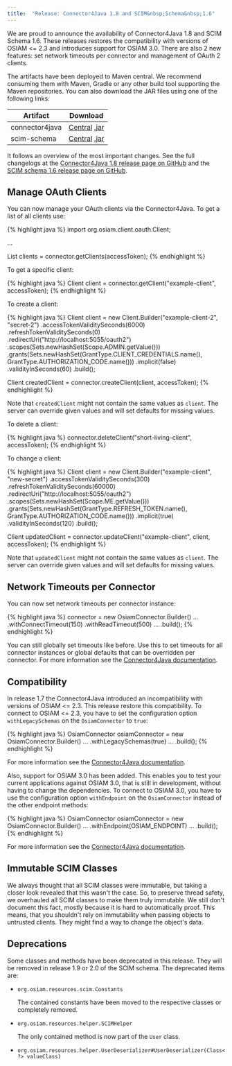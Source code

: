```yaml
---
title:  "Release: Connector4Java 1.8 and SCIM&nbsp;Schema&nbsp;1.6"
---
```


We are proud to announce the availability of Connector4Java 1.8 and SCIM Schema 1.6.
These releases restores the compatibility with versions of OSIAM <= 2.3 and introduces support for OSIAM 3.0.
There are also 2 new features: set network timeouts per connector and management of OAuth 2 clients.

The artifacts have been deployed to Maven central.
We recommend consuming them with Maven, Gradle or any other build tool supporting the Maven repositories.
You can also download the JAR files using one of the following links:

<table>
  <thead>
    <tr>
      <th>Artifact</th>
      <th>Download</th>
    </tr>
  </thead>
  <tbody>
    <tr>
      <td>connector4java</td>
      <td>
          <a href="http://search.maven.org/#artifactdetails%7Corg.osiam%7Cconnector4java%7C1.8%7Cjar">Central</a>
          <a href="https://github.com/osiam/connector4java/releases/download/v1.8/connector4java-1.8.jar">.jar</a>
      </td>
    </tr>
    <tr>
      <td>scim-schema</td>
      <td>
          <a href="http://search.maven.org/#artifactdetails%7Corg.osiam%7Cscim-schema%7C1.6%7Cjar">Central</a>
          <a href="https://github.com/osiam/scim-schema/releases/download/v1.6/scim-schema-1.6.jar">.jar</a>
      </td>
    </tr>
  </tbody>
</table>

It follows an overview of the most important changes.
See the full changelogs at the [Connector4Java 1.8 release page on GitHub](https://github.com/osiam/connector4java/releases/tag/v1.8)
and the [SCIM schema 1.6 release page on GitHub](https://github.com/osiam/scim-schema/releases/tag/v1.6).

## Manage OAuth Clients

You can now manage your OAuth clients via the Connector4Java.
To get a list of all clients use:

{% highlight java %}
import org.osiam.client.oauth.Client;

...

List<Client> clients = connector.getClients(accessToken);
{% endhighlight %}

To get a specific client:

{% highlight java %}
Client client = connector.getClient("example-client", accessToken);
{% endhighlight %}

To create a client:

{% highlight java %}
Client client = new Client.Builder("example-client-2", "secret-2")
        .accessTokenValiditySeconds(6000)
        .refreshTokenValiditySeconds(0)
        .redirectUri("http://localhost:5055/oauth2")
        .scopes(Sets.newHashSet(Scope.ADMIN.getValue()))
        .grants(Sets.newHashSet(GrantType.CLIENT_CREDENTIALS.name(),
                GrantType.AUTHORIZATION_CODE.name()))
        .implicit(false)
        .validityInSeconds(60)
        .build();

Client createdClient = connector.createClient(client, accessToken);
{% endhighlight %}

Note that `createdClient` might not contain the same values as `client`.
The server can override given values and will set defaults for missing values.

To delete a client:

{% highlight java %}
connector.deleteClient("short-living-client", accessToken);
{% endhighlight %}

To change a client:

{% highlight java %}
Client client = new Client.Builder("example-client", "new-secret")
        .accessTokenValiditySeconds(300)
        .refreshTokenValiditySeconds(60000)
        .redirectUri("http://localhost:5055/oauth2")
        .scopes(Sets.newHashSet(Scope.ME.getValue()))
        .grants(Sets.newHashSet(GrantType.REFRESH_TOKEN.name(),
                                GrantType.AUTHORIZATION_CODE.name()))
        .implicit(true)
        .validityInSeconds(120)
        .build();

Client updatedClient = connector.updateClient("example-client", client, accessToken);
{% endhighlight %}

Note that `updatedClient` might not contain the same values as `client`.
The server can override given values and will set defaults for missing values.

## Network Timeouts per Connector

You can now set network timeouts per connector instance:

{% highlight java %}
connector = new OsiamConnector.Builder()
        ...
        .withConnectTimeout(150)
        .withReadTimeout(500)
        ...
        .build();
{% endhighlight %}

You can still globally set timeouts like before.
Use this to set timeouts for all connector instances or global defaults that can be overridden per connector.
For more information see the [Connector4Java documentation](https://github.com/osiam/connector4java/blob/v1.8/docs/create-osiam-connector.md#timeouts).

## Compatibility

In release 1.7 the Connector4Java introduced an incompatibility with versions of OSIAM <= 2.3.
This release restore this compatibility.
To connect to OSIAM <= 2.3, you have to set the configuration option `withLegacySchemas` on the `OsiamConnector` to `true`:

{% highlight java %}
OsiamConnector osiamConnector = new OsiamConnector.Builder()
       ...
       .withLegacySchemas(true)
       ...
       .build();
{% endhighlight %}

For more information see the [Connector4Java documentation](https://github.com/osiam/connector4java/blob/v1.8/docs/create-osiam-connector.md#legacy-schemas).

Also, support for OSIAM 3.0 has been added.
This enables you to test your current applications against OSIAM 3.0, that is still in development, without having to change the dependencies.
To connect to OSIAM 3.0, you have to use the configuration option `withEndpoint` on the `OsiamConnector` instead of the other endpoint methods:

{% highlight java %}
OsiamConnector osiamConnector = new OsiamConnector.Builder()
       ...
       .withEndpoint(OSIAM_ENDPOINT)
       ...
       .build();
{% endhighlight %}

For more information see the [Connector4Java documentation](https://github.com/osiam/connector4java/blob/v1.8/docs/create-osiam-connector.md#osiam-3x).

## Immutable SCIM Classes

We always thought that all SCIM classes were immutable, but taking a closer look revealed that this wasn't the case.
So, to preserve thread safety, we overhauled all SCIM classes to make them truly immutable.
We still don't document this fact, mostly because it is hard to automatically proof.
This means, that you shouldn't rely on immutability when passing objects to untrusted clients.
They might find a way to change the object's data.

## Deprecations

Some classes and methods have been deprecated in this release.
They will be removed in release 1.9 or 2.0 of the SCIM schema.
The deprecated items are:

* `org.osiam.resources.scim.Constants`

    The contained constants have been moved to the respective classes or completely removed.

* `org.osiam.resources.helper.SCIMHelper`

    The only contained method is now part of the `User` class.

* `org.osiam.resources.helper.UserDeserializer#UserDeserializer(Class<?> valueClass)`
